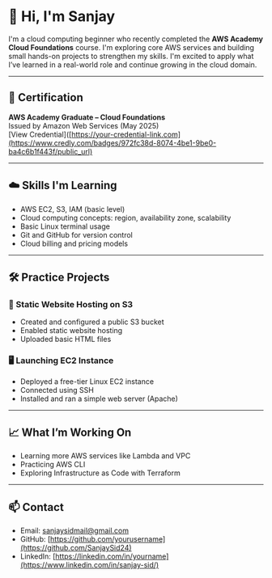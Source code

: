 # 👋 Hi, I'm Sanjay 

I'm a cloud computing beginner who recently completed the **AWS Academy Cloud Foundations** course. I'm exploring core AWS services and building small hands-on projects to strengthen my skills. I'm excited to apply what I’ve learned in a real-world role and continue growing in the cloud domain.

---

## 📘 Certification

**AWS Academy Graduate – Cloud Foundations**  
Issued by Amazon Web Services (May 2025)  
[View Credential]([https://your-credential-link.com](https://www.credly.com/badges/972fc38d-8074-4be1-9be0-ba4c6b1f443f/public_url)

---

## ☁️ Skills I'm Learning

- AWS EC2, S3, IAM (basic level)
- Cloud computing concepts: region, availability zone, scalability
- Basic Linux terminal usage
- Git and GitHub for version control
- Cloud billing and pricing models

---

## 🛠️ Practice Projects

### 🚀 Static Website Hosting on S3
- Created and configured a public S3 bucket
- Enabled static website hosting
- Uploaded basic HTML files

### 🖥️ Launching EC2 Instance
- Deployed a free-tier Linux EC2 instance
- Connected using SSH
- Installed and ran a simple web server (Apache)

---

## 📈 What I’m Working On
- Learning more AWS services like Lambda and VPC
- Practicing AWS CLI
- Exploring Infrastructure as Code with Terraform

---

## 📫 Contact

- Email: sanjaysidmail@gmail.com  
- GitHub: [https://github.com/yourusername](https://github.com/SanjaySid24)  
- LinkedIn: [https://linkedin.com/in/yourname](https://www.linkedin.com/in/sanjay-sid/)
